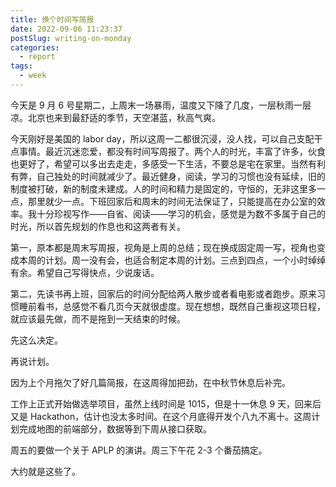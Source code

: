 ```yaml
---
title: 换个时间写简报
date: 2022-09-06 11:23:37
postSlug: writing-on-monday
categories:
  - report
tags:
  - week
---
```


今天是 9 月 6 号星期二，上周末一场暴雨，温度又下降了几度，一层秋雨一层凉。北京也来到最舒适的季节，天空湛蓝，秋高气爽。

今天刚好是美国的 labor day，所以这周一二都很沉浸，没人找，可以自己支配干点事情。最近沉迷恋爱，都没有时间写周报了。两个人的时光，丰富了许多，伙食也更好了，希望可以多出去走走，多感受一下生活，不要总是宅在家里。当然有利有弊，自己独处的时间就减少了。最近健身，阅读，学习的习惯也没有延续，旧的制度被打破，新的制度未建成。人的时间和精力是固定的，守恒的，无非这里多一点，那里就少一点。下班回家后和周末的时间无法保证了，只能提高在办公室的效率。我十分珍视写作——自省、阅读——学习的机会，感觉是为数不多属于自己的时光，所以首先规划的作息也和这两者有关。

第一，原本都是周末写周报，视角是上周的总结；现在换成固定周一写，视角也变成本周的计划。周一没有会，也适合制定本周的计划。三点到四点，一个小时绰绰有余。希望自己写得快点，少说废话。

第二，先读书再上班，回家后的时间分配给两人散步或者看电影或者跑步。原来习惯睡前看书，总感觉不看几页今天就很虚度。现在想想，既然自己重视这项日程，就应该最先做，而不是拖到一天结束的时候。

先这么决定。

再说计划。

因为上个月拖欠了好几篇简报，在这周得加把劲，在中秋节休息后补完。

工作上正式开始做选举项目，虽然上线时间是 1015，但是十一休息 9 天，回来后又是 Hackathon，估计也没太多时间。在这个月底得开发个八九不离十。这周计划完成地图的前端部分，数据等到下周从接口获取。

周五的要做一个关于 APLP 的演讲。周三下午花 2-3 个番茄搞定。

大约就是这些了。

